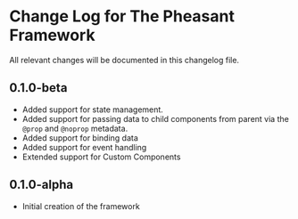 # Change Log for The Pheasant Framework
All relevant changes will be documented in this changelog file.

## 0.1.0-beta
- Added support for state management.
- Added support for passing data to child components from parent via the `@prop` and `@noprop` metadata.
- Added support for binding data
- Added support for event handling
- Extended support for Custom Components

## 0.1.0-alpha
- Initial creation of the framework